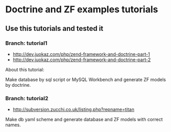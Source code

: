 # Doctrine and ZF examples tutorials

## Use this tutorials and tested it

### Branch: tutorial1

- http://dev.juokaz.com/php/zend-framework-and-doctrine-part-1
- http://dev.juokaz.com/php/zend-framework-and-doctrine-part-2

About this tutorial:

Make database by sql script or MySQL Workbench and generate ZF models by
doctrine. 


### Branch: tutorial2

- http://subversion.zucchi.co.uk/listing.php?repname=titan

Make db yaml scheme and generate database and ZF models with correct names.


